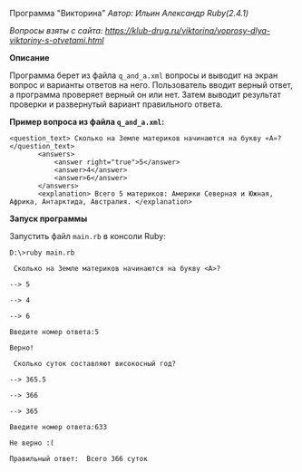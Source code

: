 Программа "Викторина"
*Автор: Ильин Александр Ruby(2.4.1)*


*Вопросы взяты с сайта: https://klub-drug.ru/viktorina/voprosy-dlya-viktoriny-s-otvetami.html*


**Описание**


Программа берет из файла `q_and_a.xml` вопросы и выводит на экран вопрос и варианты ответов на него. Пользователь вводит верный ответ, а программа проверяет верный он или нет. Затем выводит результат проверки и развернутый вариант правильного ответа. 

**Пример вопроса из файла `q_and_a.xml`:**

 ```
 <question_text> Сколько на Земле материков начинаются на букву «А»? </question_text>
		<answers>
			<answer right="true">5</answer>
			<answer>4</answer>
			<answer>6</answer>
		</answers>
		<explanation> Всего 5 материков: Америки Северная и Южная, Африка, Антарктида, Австралия. </explanation>

```

**Запуск программы**

Запустить файл `main.rb` в консоли Ruby:

```
D:\>ruby main.rb

 Сколько на Земле материков начинаются на букву <А>?

--> 5

--> 4

--> 6

Введите номер ответа:5

Верно!

 Сколько суток составляют високосный год?

--> 365.5

--> 366

--> 365

Введите номер ответа:633

Не верно :(

Правильный ответ:  Всего 366 суток

```